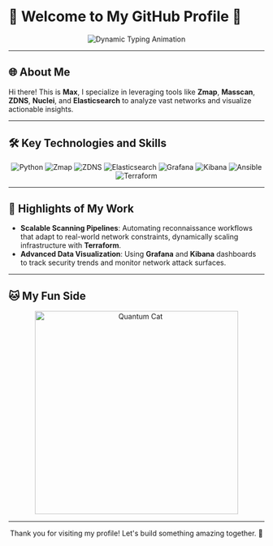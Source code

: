 # 🌌 Welcome to My GitHub Profile 🌌

<p align="center">
  <img src="https://readme-typing-svg.herokuapp.com?font=Fira+Code&size=22&duration=3000&pause=500&color=58F8FF&center=true&vCenter=true&width=600&lines=Exploring+Cybersecurity...;Automating+Bug+Bounty+Workflows...;Building+Dynamic+Scanning+Tools...;Collaborating+on+Open+Source...;Passionate+About+Learning!" alt="Dynamic Typing Animation">
</p>

---

## 🌐 About Me

Hi there! This is **Max**, I specialize in leveraging tools like **Zmap**, **Masscan**, **ZDNS**, **Nuclei**, and **Elasticsearch** to analyze vast networks and visualize actionable insights.

---

## 🛠️ Key Technologies and Skills

<p align="center">
  <img src="https://img.shields.io/badge/Python-Scripting%20%26%20Automation-3776AB?style=for-the-badge&logo=python&logoColor=white" alt="Python">
  <img src="https://img.shields.io/badge/Zmap-Fast%20Network%20Scanning-F78C6C?style=for-the-badge&logo=linux&logoColor=white" alt="Zmap">
  <img src="https://img.shields.io/badge/ZDNS-DNS%20Enumeration-0088FF?style=for-the-badge&logo=internetexplorer&logoColor=white" alt="ZDNS">
  <img src="https://img.shields.io/badge/Elasticsearch-Big%20Data%20Storage-005571?style=for-the-badge&logo=elasticsearch&logoColor=white" alt="Elasticsearch">
  <img src="https://img.shields.io/badge/Grafana-Visualization-F46800?style=for-the-badge&logo=grafana&logoColor=white" alt="Grafana">
  <img src="https://img.shields.io/badge/Kibana-Data%20Visualization-00BFBF?style=for-the-badge&logo=kibana&logoColor=white" alt="Kibana">
  <img src="https://img.shields.io/badge/Ansible-Automation-D92525?style=for-the-badge&logo=ansible&logoColor=white" alt="Ansible">
  <img src="https://img.shields.io/badge/Terraform-Infrastructure%20as%20Code-5C4EE5?style=for-the-badge&logo=terraform&logoColor=white" alt="Terraform">
</p>

---

## 🌟 Highlights of My Work

- **Scalable Scanning Pipelines**: Automating reconnaissance workflows that adapt to real-world network constraints, dynamically scaling infrastructure with **Terraform**.
- **Advanced Data Visualization**: Using **Grafana** and **Kibana** dashboards to track security trends and monitor network attack surfaces.

---

## 🐱 My Fun Side

<p align="center">
  <img src="https://media.giphy.com/media/WUlplcMpOCEmTGBtBW/giphy.gif" alt="Quantum Cat" width="400"/>
</p>

---

<p align="center">
  Thank you for visiting my profile! Let's build something amazing together. 🚀
</p>
